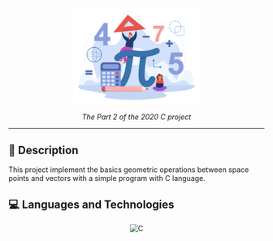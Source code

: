 <p align="center">
  <img src="../srcs/imgs/C-project-2020.png" alt="Banner" width="250px">
</p>

<p align="center">
    <em>The Part 2 of the 2020 C project</em>
</p>

---

## 📝 Description
This project implement the basics geometric operations between space points and vectors with a simple program with C language.

## 💻 Languages and Technologies

<p align="center">
    <img src="https://img.shields.io/badge/C-00599C?style=for-the-badge&logo=c&logoColor=white" alt="C">
</p>
